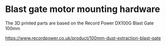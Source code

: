 # Blast gate motor mounting hardware

The 3D printed parts are based on the Record Power DX100G Blast Gate 100mm

https://www.recordpower.co.uk/product/100mm-dust-extraction-blast-gate

